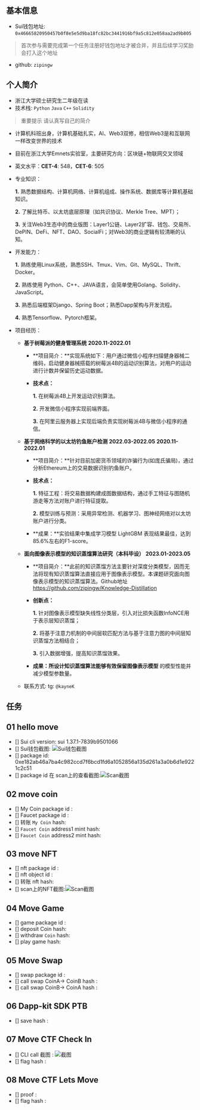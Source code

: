 ## 基本信息
- Sui钱包地址: `0x46665820950457b0f8e5e5d9ba18fc82bc3441916bf9a5c812e058aa2ad9b805`
> 首次参与需要完成第一个任务注册好钱包地址才被合并，并且后续学习奖励会打入这个地址
- github: `zipingw`

## 个人简介
- 浙江大学硕士研究生二年级在读
- 技术栈:  `Python` `Java` `C++` `Solidity`
> 重要提示 请认真写自己的简介
- 计算机科班出身，计算机基础扎实，AI、Web3双修，相信Web3是和互联网一样改变世界的技术

- 目前在浙江大学Emnets实验室，主要研究方向：区块链+物联网交叉领域

- 英文水平：**CET-4**: 548，**CET-6**: 505

- 专业知识：

  **1.** 熟悉数据结构、计算机网络、计算机组成、操作系统、数据库等计算机基础知识。

  **2.** 了解比特币、以太坊底层原理（如共识协议、Merkle Tree、MPT）；

  **3.** 关注Web3生态中的商业版图：Layer1公链、Layer2扩容、钱包、交易所、DePIN、DeFi、NFT、DAO、SocialFi；对Web3的商业逻辑有较清晰的认知。

- 开发能力：

  **1.** 熟练使用Linux系统，熟悉SSH、Tmux、Vim、Git、MySQL、Thrift、Docker。

  **2.** 熟练使用 Python、C++、JAVA语言，会简单使用Golang、Solidity、JavaScript。

  **3.** 熟悉后端框架Django、Spring Boot；熟悉Dapp架构与开发流程。

  **4.** 熟悉Tensorflow、Pytorch框架。

- 项目经历：

  - **基于树莓派的健身管理系统**  **2020.11-2022.01**

    - **项目简介：**实现系统如下：用户通过微信小程序扫描健身器械二维码，启动健身器械搭载的树莓派4B的运动识别算法，对用户的运动进行计数并保留历史运动数据。

    - **技术点：**

      **1.** 在树莓派4B上开发运动识别算法。

      **2.** 开发微信小程序实现前端界面。

      **3.** 在阿里云服务器上实现后端负责实现树莓派4B与微信小程序的通信。

  - **基于网络科学的以太坊钓鱼账户检测** **2022.03-2022.05**  **2020.11-2022.01**

    - **项目简介：**针对目前加密货币领域的诈骗行为(如庞氏骗局)，通过分析Ethereum上的交易数据识别钓鱼账户。

    - **技术点：**

      **1.** 特征工程：将交易数据构建成图数据结构，通过手工特征与图随机游走等方法对账户进行特征提取。

      **2.** 模型训练与预测：采用异常检测、机器学习、图神经网络对以太坊账户进行分类。

    - **成果：**实验结果中集成学习模型 LightGBM 表现结果最佳，达到85.6%左右的F1-score。

  - **面向图像表示模型的知识蒸馏算法研究（本科毕设）** **2023.01-2023.05**

    - **项目简介：**此前的知识蒸馏方法主要针对深度分类模型，因而无法将现有知识蒸馏算法直接应用于图像表示模型。本课题研究面向图像表示模型的知识蒸馏算法。Github地址 https://github.com/zipingw/Knowledge-Distillation

    - **创新点：**

      **1.** 针对图像表示模型缺失线性分类层，引入对比损失函数InfoNCE用于表示层知识蒸馏；

      **2.** 将基于注意力机制的中间层软匹配方法与基于注意力图的中间层知识蒸馏方法相结合；

      **3.** 引入数据增强，提高知识蒸馏效果。

    - **成果：**所设计知识蒸馏算法能够有效保留**图像表示模型** 的模型性能并减少模型参数量。

  - 联系方式: tg: `@kayneK` 

## 任务

##   01 hello move  
- [] Sui cli version: sui 1.37.1-7839b9501066
- [] Sui钱包截图: ![Sui钱包截图](./images/task1/sui-wallet.png)
- [] package id: 0xe182ab46a7ba4c982ccd7f6bcd1fd6a1052856a135d261a3a0b6d1e9221c2c51
- [] package id 在 scan上的查看截图:![Scan截图](./images/task1/hellomove_package.png)

##   02 move coin
- [] My Coin package id : 
- [] Faucet package id : 
- [] 转账 `My Coin` hash:
- [] `Faucet Coin` address1 mint hash:
- [] `Faucet Coin` address2 mint hash:

##   03 move NFT
- [] nft package id :
- [] nft object id : 
- [] 转账 nft  hash:
- [] scan上的NFT截图:![Scan截图](./images/你的图片地址)

##   04 Move Game
- [] game package id :
- [] deposit Coin hash:
- [] withdraw `Coin` hash:
- [] play game hash:

##   05 Move Swap
- [] swap package id :
- [] call swap CoinA-> CoinB  hash :
- [] call swap CoinB-> CoinA  hash :

##   06 Dapp-kit SDK PTB
- [] save hash :

##   07 Move CTF Check In
- [] CLI call 截图 : ![截图](./images/你的图片地址)
- [] flag hash :

##   08 Move CTF Lets Move
- [] proof : 
- [] flag hash :
